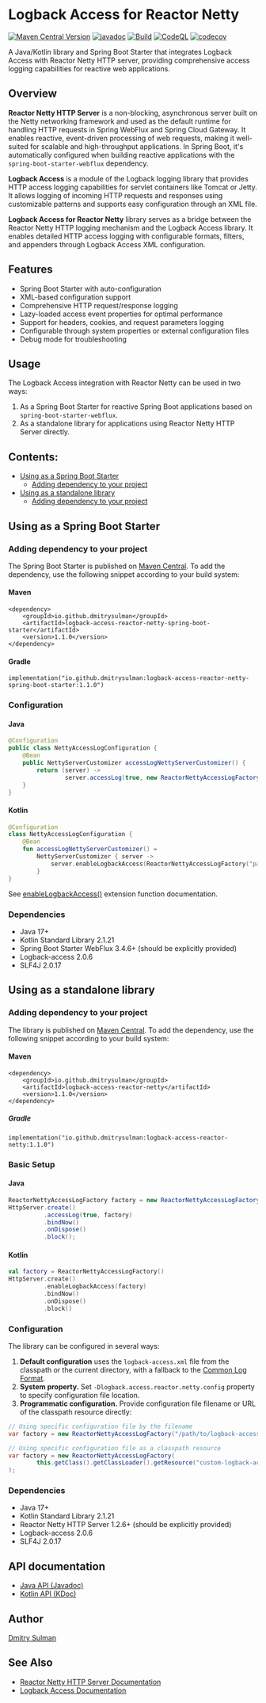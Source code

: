 # Logback Access for Reactor Netty
[![Maven Central Version](https://img.shields.io/maven-central/v/io.github.dmitrysulman/logback-access-reactor-netty)](https://central.sonatype.com/artifact/io.github.dmitrysulman/logback-access-reactor-netty)
[![javadoc](https://javadoc.io/badge2/io.github.dmitrysulman/logback-access-reactor-netty/javadoc.svg)](https://javadoc.io/doc/io.github.dmitrysulman/logback-access-reactor-netty)
[![Build](https://github.com/dmitrysulman/logback-access-reactor-netty/actions/workflows/build.yml/badge.svg)](https://github.com/dmitrysulman/logback-access-reactor-netty/actions/workflows/build.yml)
[![CodeQL](https://github.com/dmitrysulman/logback-access-reactor-netty/actions/workflows/codeql.yml/badge.svg)](https://github.com/dmitrysulman/logback-access-reactor-netty/actions/workflows/codeql.yml)
[![codecov](https://codecov.io/gh/dmitrysulman/logback-access-reactor-netty/graph/badge.svg?token=LOEJQ7K8Z7)](https://codecov.io/gh/dmitrysulman/logback-access-reactor-netty)

A Java/Kotlin library and Spring Boot Starter that integrates Logback Access with Reactor Netty HTTP server, providing comprehensive access logging capabilities for reactive web applications.

## Overview

**Reactor Netty HTTP Server** is a non-blocking, asynchronous server built on the Netty networking framework and used as the default runtime for handling HTTP requests in Spring WebFlux and Spring Cloud Gateway. It enables reactive, event-driven processing of web requests, making it well-suited for scalable and high-throughput applications. In Spring Boot, it's automatically configured when building reactive applications with the `spring-boot-starter-webflux` dependency.

**Logback Access** is a module of the Logback logging library that provides HTTP access logging capabilities for servlet containers like Tomcat or Jetty. It allows logging of incoming HTTP requests and responses using customizable patterns and supports easy configuration through an XML file.

**Logback Access for Reactor Netty** library serves as a bridge between the Reactor Netty HTTP logging mechanism and the Logback Access library. It enables detailed HTTP access logging with configurable formats, filters, and appenders through Logback Access XML configuration.

## Features

- Spring Boot Starter with auto-configuration
- XML-based configuration support
- Comprehensive HTTP request/response logging
- Lazy-loaded access event properties for optimal performance
- Support for headers, cookies, and request parameters logging
- Configurable through system properties or external configuration files
- Debug mode for troubleshooting

## Usage

The Logback Access integration with Reactor Netty can be used in two ways:

1. As a Spring Boot Starter for reactive Spring Boot applications based on `spring-boot-starter-webflux`.
2. As a standalone library for applications using Reactor Netty HTTP Server directly.

## Contents:

- [Using as a Spring Boot Starter](#using-as-a-spring-boot-starter)
   - [Adding dependency to your project](#adding-dependency-to-your-project) 
- [Using as a standalone library](#using-as-a-standalone-library)
   - [Adding dependency to your project](#adding-dependency-to-your-project-1)

## Using as a Spring Boot Starter

### Adding dependency to your project

The Spring Boot Starter is published on [Maven Central](https://central.sonatype.com/artifact/io.github.dmitrysulman/logback-access-reactor-netty-spring-boot-starter). To add the dependency, use the following snippet according to your build system:

#### Maven
```
<dependency>
    <groupId>io.github.dmitrysulman</groupId>
    <artifactId>logback-access-reactor-netty-spring-boot-starter</artifactId>
    <version>1.1.0</version>
</dependency>
```

#### Gradle

```
implementation("io.github.dmitrysulman:logback-access-reactor-netty-spring-boot-starter:1.1.0")
```

### Configuration

#### Java

```java
@Configuration
public class NettyAccessLogConfiguration {
    @Bean
    public NettyServerCustomizer accessLogNettyServerCustomizer() {
        return (server) ->
                server.accessLog(true, new ReactorNettyAccessLogFactory("path/to/your/logback-access.xml"));
    }
}
```

#### Kotlin
```kotlin
@Configuration
class NettyAccessLogConfiguration {
    @Bean
    fun accessLogNettyServerCustomizer() = 
        NettyServerCustomizer { server ->
            server.enableLogbackAccess(ReactorNettyAccessLogFactory("path/to/your/logback-access.xml"))
        }
}
```
See [enableLogbackAccess()](https://dmitrysulman.github.io/logback-access-reactor-netty/logback-access-reactor-netty/io.github.dmitrysulman.logback.access.reactor.netty/enable-logback-access.html) extension function documentation.

### Dependencies

- Java 17+
- Kotlin Standard Library 2.1.21
- Spring Boot Starter WebFlux 3.4.6+ (should be explicitly provided)
- Logback-access 2.0.6
- SLF4J 2.0.17

## Using as a standalone library

### Adding dependency to your project

The library is published on [Maven Central](https://central.sonatype.com/artifact/io.github.dmitrysulman/logback-access-reactor-netty). To add the dependency, use the following snippet according to your build system: 

#### Maven

```
<dependency>
    <groupId>io.github.dmitrysulman</groupId>
    <artifactId>logback-access-reactor-netty</artifactId>
    <version>1.1.0</version>
</dependency>
```

##### Gradle

```
implementation("io.github.dmitrysulman:logback-access-reactor-netty:1.1.0")
```

### Basic Setup

#### Java

```java
ReactorNettyAccessLogFactory factory = new ReactorNettyAccessLogFactory();
HttpServer.create()
          .accessLog(true, factory)
          .bindNow()
          .onDispose()
          .block();
```

#### Kotlin

```kotlin
val factory = ReactorNettyAccessLogFactory()
HttpServer.create()
          .enableLogbackAccess(factory)
          .bindNow()
          .onDispose()
          .block()
```

### Configuration

The library can be configured in several ways:

1. **Default configuration** uses the `logback-access.xml` file from the classpath or the current directory, with a fallback to the [Common Log Format](https://en.wikipedia.org/wiki/Common_Log_Format).
2. **System property.** Set `-Dlogback.access.reactor.netty.config` property to specify configuration file location.
3. **Programmatic configuration.** Provide configuration file filename or URL of the classpath resource directly:
```java
// Using specific configuration file by the filename
var factory = new ReactorNettyAccessLogFactory("/path/to/logback-access.xml");

// Using specific configuration file as a classpath resource
var factory = new ReactorNettyAccessLogFactory(
        this.getClass().getClassLoader().getResource("custom-logback-access.xml")
);
```

### Dependencies

- Java 17+
- Kotlin Standard Library 2.1.21
- Reactor Netty HTTP Server 1.2.6+ (should be explicitly provided)
- Logback-access 2.0.6
- SLF4J 2.0.17

## API documentation

- [Java API (Javadoc)](https://javadoc.io/doc/io.github.dmitrysulman/logback-access-reactor-netty/latest/index.html)
- [Kotlin API (KDoc)](https://dmitrysulman.github.io/logback-access-reactor-netty/)

## Author

[Dmitry Sulman](https://www.linkedin.com/in/dmitrysulman/)

## See Also

- [Reactor Netty HTTP Server Documentation](https://projectreactor.io/docs/netty/release/reference/http-server.html)
- [Logback Access Documentation](https://logback.qos.ch/access.html)